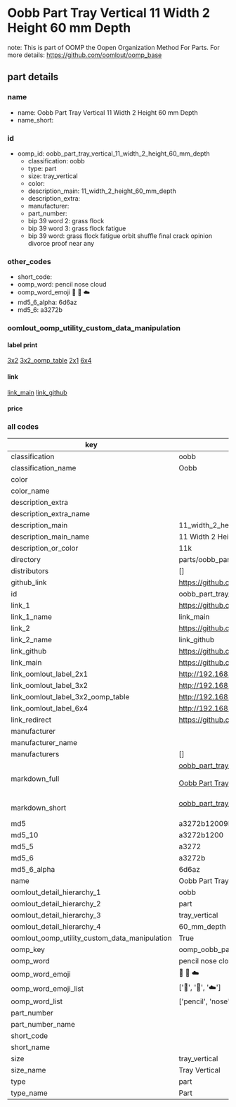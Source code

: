 # Oobb Part Tray Vertical 11 Width 2 Height 60 mm Depth  

note: This is part of OOMP the Oopen Organization Method For Parts. For more details: https://github.com/oomlout/oomp_base

##  part details
  







### name
* name: Oobb Part Tray Vertical 11 Width 2 Height 60 mm Depth
* name_short: 
### id
* oomp_id: oobb_part_tray_vertical_11_width_2_height_60_mm_depth
  * classification: oobb
  * type: part
  * size: tray_vertical
  * color: 
  * description_main: 11_width_2_height_60_mm_depth
  * description_extra: 
  * manufacturer: 
  * part_number: 
  * bip 39 word 2: grass flock
  * bip 39 word 3: grass flock fatigue
  * bip 39 word: grass flock fatigue orbit shuffle final crack opinion divorce proof near any

### other_codes
* short_code: 
* oomp_word: pencil nose cloud
* oomp_word_emoji :pencil: :nose: :cloud:
* md5_6_alpha: 6d6az
* md5_6: a3272b






### oomlout_oomp_utility_custom_data_manipulation
#### label print
[3x2](http://192.168.1.245:1112/?label=oomp%206d6az)
[3x2_oomp_table](http://192.168.1.108:1112/?label=oomp%206d6az)
[2x1](http://192.168.1.242:1112/?label=oomp%206d6az)
[6x4](http://192.168.1.55:1112/?label=oomp%206d6az)    

#### link

[link_main](https://github.com/oomlout/oomlout_oomp_version_1_messy/tree/main/parts/oobb_part_tray_vertical_11_width_2_height_60_mm_depth) [link_github](https://github.com/oomlout/oomlout_oomp_version_1_messy/tree/main/parts/oobb_part_tray_vertical_11_width_2_height_60_mm_depth)                             

#### price







### all codes 
| key | value |  
| --- | --- |  
| classification | oobb |  
| classification_name | Oobb |  
| color |  |  
| color_name |  |  
| description_extra |  |  
| description_extra_name |  |  
| description_main | 11_width_2_height_60_mm_depth |  
| description_main_name | 11 Width 2 Height 60 mm Depth |  
| description_or_color | 11k |  
| directory | parts/oobb_part_tray_vertical_11_width_2_height_60_mm_depth |  
| distributors | [] |  
| github_link | https://github.com/oomlout/oomlout_oomp_part_src/tree/main/parts/oobb_part_tray_vertical_11_width_2_height_60_mm_depth |  
| id | oobb_part_tray_vertical_11_width_2_height_60_mm_depth |  
| link_1 | https://github.com/oomlout/oomlout_oomp_version_1_messy/tree/main/parts/oobb_part_tray_vertical_11_width_2_height_60_mm_depth |  
| link_1_name | link_main |  
| link_2 | https://github.com/oomlout/oomlout_oomp_version_1_messy/tree/main/parts/oobb_part_tray_vertical_11_width_2_height_60_mm_depth |  
| link_2_name | link_github |  
| link_github | https://github.com/oomlout/oomlout_oomp_version_1_messy/tree/main/parts/oobb_part_tray_vertical_11_width_2_height_60_mm_depth |  
| link_main | https://github.com/oomlout/oomlout_oomp_version_1_messy/tree/main/parts/oobb_part_tray_vertical_11_width_2_height_60_mm_depth |  
| link_oomlout_label_2x1 | http://192.168.1.242:1112/?label=oomp%206d6az |  
| link_oomlout_label_3x2 | http://192.168.1.245:1112/?label=oomp%206d6az |  
| link_oomlout_label_3x2_oomp_table | http://192.168.1.108:1112/?label=oomp%206d6az |  
| link_oomlout_label_6x4 | http://192.168.1.55:1112/?label=oomp%206d6az |  
| link_redirect | https://github.com/oomlout/oomlout_oomp_version_1_messy/tree/main/parts/oobb_part_tray_vertical_11_width_2_height_60_mm_depth |  
| manufacturer |  |  
| manufacturer_name |  |  
| manufacturers | [] |  
| markdown_full | [oobb_part_tray_vertical_11_width_2_height_60_mm_depth](none)<br>[](none)<br>[Oobb Part Tray Vertical 11 Width 2 Height 60 Mm Depth](none)<br><br> |  
| markdown_short | [oobb_part_tray_vertical_11_width_2_height_60_mm_depth](none)<br><br> |  
| md5 | a3272b12009b66395a63b9bea796532f |  
| md5_10 | a3272b1200 |  
| md5_5 | a3272 |  
| md5_6 | a3272b |  
| md5_6_alpha | 6d6az |  
| name | Oobb Part Tray Vertical 11 Width 2 Height 60 mm Depth |  
| oomlout_detail_hierarchy_1 | oobb |  
| oomlout_detail_hierarchy_2 | part |  
| oomlout_detail_hierarchy_3 | tray_vertical |  
| oomlout_detail_hierarchy_4 | 60_mm_depth |  
| oomlout_oomp_utility_custom_data_manipulation | True |  
| oomp_key | oomp_oobb_part_tray_vertical_11_width_2_height_60_mm_depth |  
| oomp_word | pencil nose cloud |  
| oomp_word_emoji | :pencil: :nose: :cloud: |  
| oomp_word_emoji_list | [':pencil:', ':nose:', ':cloud:'] |  
| oomp_word_list | ['pencil', 'nose', 'cloud'] |  
| part_number |  |  
| part_number_name |  |  
| short_code |  |  
| short_name |  |  
| size | tray_vertical |  
| size_name | Tray Vertical |  
| type | part |  
| type_name | Part |  
